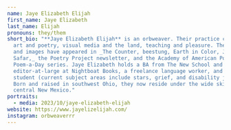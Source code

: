 ```yaml
---
name: Jaye Elizabeth Elijah
first_name: Jaye Elizabeth
last_name: Elijah
pronouns: they/them
short_bio: "**Jaye Elizabeth Elijah** is an orbweaver. Their practice connects
  art and poetry, visual media and the land, teaching and pleasure. Their words
  and images have appeared in _The Counter, beestung, Earth in Color, Journal
  Safar,_ the Poetry Project newsletter, and the Academy of American Poets
  Poem-a-Day series. Jaye Elizabeth holds a BA from The New School and is an
  editor-at-large at Nightboat Books, a freelance language worker, and a forever
  student (current subject areas include stars, grief, and disability justice).
  Born and raised in southwest Ohio, they now reside under the wide skies of
  central New Mexico."
portraits:
  - media: 2023/10/jaye-elizabeth-elijah
website: https://www.jayelizelijah.com/
instagram: orbweaverrr
---
```

